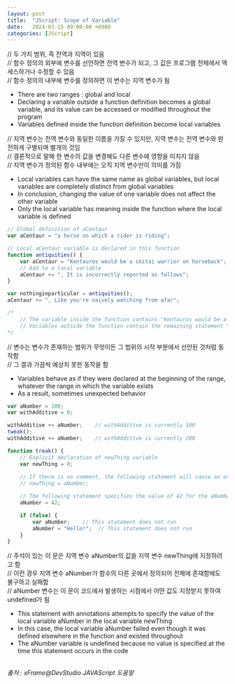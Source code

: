 ```yaml
---
layout: post
title:  "JScript: Scope of Variable"
date:   2024-03-15 09:00:00 +0900
categories: [JScript]
---
```


// 두 가지 범위, 즉 전역과 지역이 있음   
// 함수 정의의 외부에 변수를 선언하면 전역 변수가 되고, 그 값은 프로그램 전체에서 엑세스하거나 수정할 수 있음   
// 함수 정의의 내부에 변수를 정의하면 이 변수는 지역 변수가 됨   
- There are two ranges : global and local   
- Declaring a variable outside a function definition becomes a global variable, and its value can be accessed or modified throughout the program   
- Variables defined inside the function definition become local variables   
   
// 지역 변수는 전역 변수와 동일한 이름을 가질 수 있지만, 지역 변수는 전역 변수와 완전하게 구별되며 별개의 것임   
// 결론적으로 말해 한 변수의 값을 변경해도 다른 변수에 영향을 미치지 않음   
// 지역 변수가 정의된 함수 내부에는 오직 지역 변수만이 의미를 가짐   
- Local variables can have the same name as global variables, but local variables are completely distinct from global variables   
- In conclusion, changing the value of one variable does not affect the other variable   
- Only the local variable has meaning inside the function where the local variable is defined   
   
```javascript
// Global definition of aCentaur
var aCentaur = "a horse on which a rider is riding";

// Local aCentaur variable is declared in this function
function antiquities() {
    var aCentaur = "Kentauros would be a skitai warrior on horseback";
    // Add to a local variable
    aCentaur += ", It is incorrectly reported as follows";
}

var nothinginparticular = antiquities();
aCentaur += ", Like you're naively watching from afar";

/*
    // The variable inside the function contains "Kentauros would be a skitai warrior on horseback, It is incorrectly reported as follows"
    // Variables outside the function contain the remaining statement "a horse on which a rider is riding, Like you're naively watching from afar".
*/
```
   
// 변수는 변수가 존재하는 범위가 무엇이든 그 범위의 시작 부분에서 선언된 것처럼 동작함   
// 그 결과 가끔씩 예상치 못한 동작을 함   
- Variables behave as if they were declared at the beginning of the range, whatever the range in which the variable exists   
- As a result, sometimes unexpected behavior   
   
```javascript
var aNumber = 100;
var withAdditive = 0;

withAdditive += aNumber;    // withAdditive is currently 100
tweak();
withAdditive += aNumber;    // withAdditive is currently 200

function treak() {
    // Explicit declaration of newThing variable
    var newThing = 0;
    
    // If there is no comment, the following statement will cause an error
    // newThing = aNumber;

    // The following statement specifies the value of 42 for the aNumber region variable, implicitly declaring the aNumber region variable
    aNumber = 42;

    if (false) {
        var aNumber;    // This statement does not run
        aNumber = "Hello!";  // This statement does not run
    }
}
```
   
// 주석이 있는 이 문은 지역 변수 aNumber의 값을 지역 변수 newThing에 지정하려고 함   
// 이런 경우 지역 변수 aNumber가 함수의 다른 곳에서 정의되어 전체에 존재함에도 불구하고 실패함   
// aNumber 변수는 이 문이 코드에서 발생하는 시점에서 어떤 값도 지정받지 못하여 undefined가 됨   
- This statement with annotations attempts to specify the value of the local variable aNumber in the local variable newThing   
- In this case, the local variable aNumber failed even though it was defined elsewhere in the function and existed throughout   
- The aNumber variable is undefined because no value is specified at the time this statement occurs in the code   
   
<br />
<cite>출처 : xFrame@DevStudio JAVAScript 도움말</cite>
